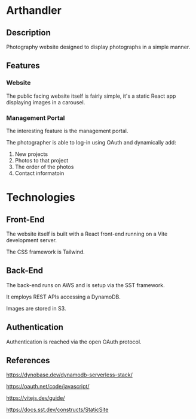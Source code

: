 # Arthandler
## Description
Photography website designed to display photographs in a simple manner.
## Features
### Website
The public facing website itself is fairly simple, it's a static React app displaying images in a carousel.
### Management Portal
The interesting feature is the management portal.

The photographer is able to log-in using OAuth and dynamically add:
1. New projects
2. Photos to that project
3. The order of the photos
4. Contact informatoin
# Technologies
## Front-End

The website itself is built with a React front-end running on a Vite development server. 

The CSS framework is Tailwind.
## Back-End
The back-end runs on AWS and is setup via the SST framework.

It employs REST APIs accessing a DynamoDB.

Images are stored in S3.
## Authentication
Authentication is reached via the open OAuth protocol.



## References
https://dynobase.dev/dynamodb-serverless-stack/

https://oauth.net/code/javascript/

https://vitejs.dev/guide/

https://docs.sst.dev/constructs/StaticSite
